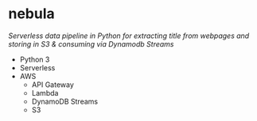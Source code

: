 # nebula

 *Serverless data pipeline in Python for extracting title from webpages and storing in S3 &amp; consuming via Dynamodb Streams*

 - Python 3 
 - Serverless  
 - AWS    
	 - API Gateway   
	 - Lambda  
	 -  DynamoDB Streams 
	 -    S3

